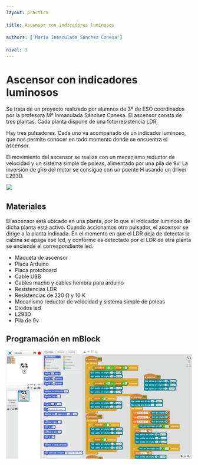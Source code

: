 ```yaml
---
layout: practica

title: Ascensor con indicadores luminosos

authors: ['María Inmaculada Sánchez Conesa']

nivel: 3
---
```


# Ascensor con indicadores luminosos

Se trata de un proyecto realizado por alumnos de 3º de ESO coordinados por la profesora Mª Inmaculada Sánchez Conesa.
El ascensor consta de tres plantas. Cada planta dispone de una fotorresistencia LDR.

Hay tres pulsadores. Cada uno va acompañado de un indicador luminoso, que nos permite conocer en todo momento donde se encuentra el ascensor.

El movimiento del ascensor se realiza con un mecanismo reductor de velocidad y un sistema simple de poleas, alimentado por una pila de 9v. La inversión de giro del motor se consigue con un puente H usando un driver L293D.

![](practica.gif)

## Materiales

El ascensor está ubicado en una planta, por lo que el indicador luminoso de dicha planta está activo. Cuando accionamos otro pulsador, el ascensor se dirige a la planta indicada. En el momento en que el LDR deja de detectar la cabina se apaga ese led, y conforme es detectado por el LDR de otra planta se enciende el correspondiente led.

- Maqueta de ascensor
- Placa Arduino
- Placa protoboard
- Cable USB
- Cables macho y cables hembra para arduino
- Resistencias LDR
- Resistencias de 220 Ω y 10 K 
- Mecanismo reductor de velocidad y sistema simple de poleas
- Diodos led
- L293D
- Pila de 9v

## Programación en mBlock

![](mblock.png)
